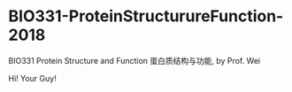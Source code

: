 # BIO331-ProteinStructurureFunction-2018
BIO331 Protein Structure and Function 蛋白质结构与功能, by Prof. Wei

Hi! Your Guy!
